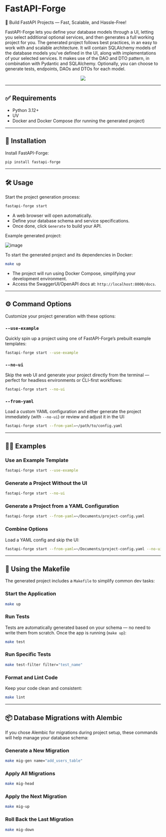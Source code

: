 # FastAPI-Forge  
🚀 Build FastAPI Projects — Fast, Scalable, and Hassle-Free!  

FastAPI-Forge lets you define your database models through a UI, letting you select additional optional services, and then generates a full working project for you.
The generated project follows best practices, in an easy to work with and scalable architecture. It will contain SQLAlchemy models of the database models you've defined in the UI, along with implementations of your selected services.
It makes use of the DAO and DTO pattern, in combination with Pydantic and SQLAlchemy.
Optionally, you can choose to generate tests, endpoints, DAOs and DTOs for each model.

<div align="center">
  <img src="https://github.com/user-attachments/assets/9f13de22-e272-44cf-8bc0-c7cfb4acba6e">
</div>

---

## ✅ Requirements
- Python 3.12+
- UV
- Docker and Docker Compose (for running the generated project)
---

## 🚀 Installation
Install FastAPI-Forge:

```bash
pip install fastapi-forge
```

---

## 🛠 Usage
Start the project generation process:

```bash
fastapi-forge start
```

- A web browser will open automatically.  
- Define your database schema and service specifications.  
- Once done, click `Generate` to build your API.

Example generated project:

![image](https://github.com/user-attachments/assets/e52eecf1-cce9-4edb-988c-c9e3c14d5712)


To start the generated project and its dependencies in Docker:

```bash
make up
```

- The project will run using Docker Compose, simplifying your development environment.  
- Access the SwaggerUI/OpenAPI docs at: `http://localhost:8000/docs`.  

---

## ⚙️ Command Options
Customize your project generation with these options:

### `--use-example`
Quickly spin up a project using one of FastAPI-Forge’s prebuilt example templates:

```bash
fastapi-forge start --use-example
```

### `--no-ui`
Skip the web UI and generate your project directly from the terminal — perfect for headless environments or CLI-first workflows:

```bash
fastapi-forge start --no-ui
```

### `--from-yaml`
Load a custom YAML configuration and either generate the project immediately (with `--no-ui`) or review and adjust it in the UI:

```bash
fastapi-forge start --from-yaml=~/path/to/config.yaml
```

---

## 🧑‍💻 Examples

### Use an Example Template
```bash
fastapi-forge start --use-example
```

### Generate a Project Without the UI
```bash
fastapi-forge start --no-ui
```

### Generate a Project from a YAML Configuration
```bash
fastapi-forge start --from-yaml=~/Documents/project-config.yaml
```

### Combine Options
Load a YAML config and skip the UI:
```bash
fastapi-forge start --from-yaml=~/Documents/project-config.yaml --no-ui
```

---

## 🧰 Using the Makefile
The generated project includes a `Makefile` to simplify common dev tasks:

### Start the Application
```bash
make up
```

### Run Tests
Tests are automatically generated based on your schema — no need to write them from scratch. Once the app is running (`make up`):

```bash
make test
```

### Run Specific Tests
```bash
make test-filter filter="test_name"
```

### Format and Lint Code
Keep your code clean and consistent:

```bash
make lint
```

---

## 📦 Database Migrations with Alembic
If you chose Alembic for migrations during project setup, these commands will help manage your database schema:

### Generate a New Migration
```bash
make mig-gen name="add_users_table"
```

### Apply All Migrations
```bash
make mig-head
```

### Apply the Next Migration
```bash
make mig-up
```

### Roll Back the Last Migration
```bash
make mig-down
```
